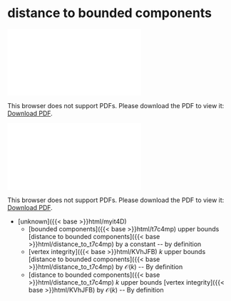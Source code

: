 # distance to bounded components




<object data="../local_distance_to_t7c4mp.pdf" type="application/pdf" width="100%" height="480px"><embed src="../local_distance_to_t7c4mp.pdf"><p>This browser does not support PDFs. Please download the PDF to view it: <a href="../local_distance_to_t7c4mp.pdf">Download PDF</a>.</p></embed></object>


<object data="../inclusions_distance_to_t7c4mp.pdf" type="application/pdf" width="100%" height="480px"><embed src="../inclusions_distance_to_t7c4mp.pdf"><p>This browser does not support PDFs. Please download the PDF to view it: <a href="../inclusions_distance_to_t7c4mp.pdf">Download PDF</a>.</p></embed></object>

*  [unknown]({{< base >}}html/myit4D)
    * [bounded components]({{< base >}}html/t7c4mp) upper bounds [distance to bounded components]({{< base >}}html/distance_to_t7c4mp) by a constant -- by definition
    * [vertex integrity]({{< base >}}html/KVhJFB) $k$ upper bounds [distance to bounded components]({{< base >}}html/distance_to_t7c4mp) by $\mathcal O(k)$ -- By definition
    * [distance to bounded components]({{< base >}}html/distance_to_t7c4mp) $k$ upper bounds [vertex integrity]({{< base >}}html/KVhJFB) by $\mathcal O(k)$ -- By definition